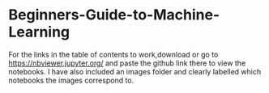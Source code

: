 # Beginners-Guide-to-Machine-Learning

For the links in the table of contents to work,download or go to https://nbviewer.jupyter.org/ and paste the github link there to view the notebooks. I have also included an images folder and clearly labelled which notebooks the images correspond to.
